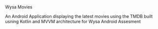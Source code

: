 Wysa Movies

An Android Application displaying the latest movies using the TMDB built usning Kotlin and MVVM architecture for Wysa Android Assesment
